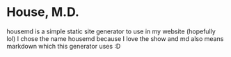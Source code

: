 # House, M.D.
housemd is a simple static site generator to use in my website (hopefully lol)
I chose the name housemd because I love the show and md also means markdown which this generator uses :D
